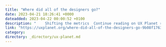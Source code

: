 ```yaml
---
title: "Where did all of the designers go?"
date: 2023-04-21 18:26:41 +0000
dateadded: 2023-04-22 00:00:52 +0100
description: "    Shifting the metrics  Continue reading on UX Planet »  "
link: "https://uxplanet.org/where-did-all-of-the-designers-go-9b08f17630dc?source=rss----819cc2aaeee0---4"
category:
directory: _directory/ux-planet.md
---
```

